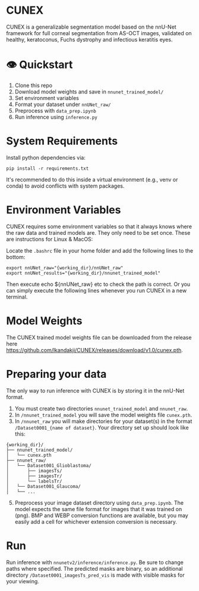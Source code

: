 # CUNEX
CUNEX is a generalizable segmentation model based on the nnU-Net framework for full corneal segmentation from AS-OCT images, validated on healthy, keratoconus, Fuchs dystrophy and infectious keratitis eyes.

# 👁️ Quickstart
1. Clone this repo
2. Download model weights and save in `nnunet_trained_model/`
3. Set environment variables
4. Format your dataset under `nnUNet_raw/`
5. Preprocess with `data_prep.ipynb`
6. Run inference using `inference.py`

# System Requirements
Install python dependencies via:
```
pip install -r requirements.txt
```
It's recommended to do this inside a virtual environment (e.g., venv or conda) to avoid conflicts with system packages.

# Environment Variables
CUNEX requires some environment variables so that it always knows where the raw data and trained models are. They only need to be set once. These are instructions for Linux & MacOS:

Locate the ```.bashrc``` file in your home folder and add the following lines to the bottom:
```
export nnUNet_raw="{working_dir}/nnUNet_raw"
export nnUNet_results="{working_dir}/nnunet_trained_model"
```
Then execute echo ${nnUNet_raw} etc to check the path is correct. Or you can simply execute the following lines whenever you run CUNEX in a new terminal.

# Model Weights
The CUNEX trained model weights file can be downloaded from the release here https://github.com/lkandakji/CUNEX/releases/download/v1.0/cunex.pth.

# Preparing your data
The only way to run inference with CUNEX is by storing it in the nnU-Net format.
1. You must create two directories ```nnunet_trained_model``` and ```nnunet_raw```.
2. In ```/nnunet_trained_model``` you will save the model weights file ```cunex.pth```.
3. In ```/nnunet_raw``` you will make directories for your dataset(s) in the format ```/Dataset0001_{name of dataset}```. Your directory set up should look like this:
```
{working_dir}/
├── nnunet_trained_model/
│   └── cunex.pth
├── nnunet_raw/
│   └── Dataset001_Glioblastoma/
│       ├── imagesTs/
│       ├── imagesTr/
│       └── labelsTr/
│   └── Dataset001_Glaucoma/
│   └── ...
```

5. Preprocess your image dataset directory using ```data_prep.ipynb```. The model expects the same file format for images that it was trained on (png). BMP and WEBP conversion functions are available, but you may easily add a cell for whichever extension conversion is necessary.

# Run
Run inference with ```nnunetv2/inference/inference.py```. Be sure to change paths where specified. The predicted masks are binary, so an additional directory ```/Dataset0001_imagesTs_pred_vis``` is made with visible masks for your viewing.
